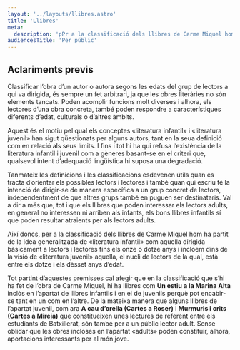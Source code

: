 ```yaml
---
layout: '../layouts/llibres.astro'
title: 'Llibres'
meta:
  description: 'pPr a la classificació dels llibres de Carme Miquel hom ha partit de la idea generalitzada de «literatura infantil» com aquella dirigida bàsicament a lectors i lectores fins els onze o dotze anys i incloem dins de la visió de «literatura juvenil» aquella, el nucli de lectors de la qual, està entre els dotze i els dèsset anys d’edat.'
audiencesTitle: 'Per públic'
---
```


## Aclariments previs

Classificar l’obra d’un autor o autora segons les edats del grup de lectors a qui va dirigida, és sempre un fet arbitrari, ja que les obres literàries no són elements tancats. Poden acomplir funcions molt diverses i alhora, els lectores d’una obra concreta, també poden respondre a característiques diferents d’edat, culturals o d’altres àmbits.

Aquest és el motiu pel qual els conceptes «literatura infantil» i «literatura juvenil» han sigut qüestionats per alguns autors, tant en la seua definició com en relació als seus límits. I fins i tot hi ha qui refusa l’existència de la literatura infantil i juvenil com a gèneres basant-se en el criteri que, qualsevol intent d’adequació lingüística hi suposa una degradació.

Tanmateix les definicions i les classificacions esdevenen útils quan es tracta d’orientar els possibles lectors i lectores i també quan qui escriu té la intenció de dirigir-se de manera específica a un grup concret de lectors, independentment de que altres grups també en puguen ser destinataris. Val a dir a més que, tot i que els llibres que poden interessar els lectors adults, en general no interessen ni arriben als infants, els bons llibres infantils sí que poden resultar atraients per als lectors adults.

Així doncs, per a la classificació dels llibres de Carme Miquel hom ha partit de la idea generalitzada de «literatura infantil» com aquella dirigida bàsicament a lectors i lectores fins els onze o dotze anys i incloem dins de la visió de «literatura juvenil» aquella, el nucli de lectors de la qual, està entre els dotze i els dèsset anys d’edat.

Tot partint d’aquestes premisses cal afegir que en la classificació que s’hi ha fet de l’obra de Carme Miquel, hi ha llibres com **Un estiu a la Marina Alta** inclòs en l’apartat de llibres infantils i en el de juvenils perquè pot encabir-se tant en un com en l’altre. De la mateixa manera que alguns llibres de l’apartat juvenil, com ara **A cau d’orella (Cartes a Roser)** i **Murmuris i crits (Cartes a Mireia)** que constitueixen unes lectures de referent entre els estudiants de Batxillerat, són també per a un públic lector adult. Sense oblidar que les obres incloses en l’apartat «adults» poden constituir, alhora, aportacions interessants per al món jove.

